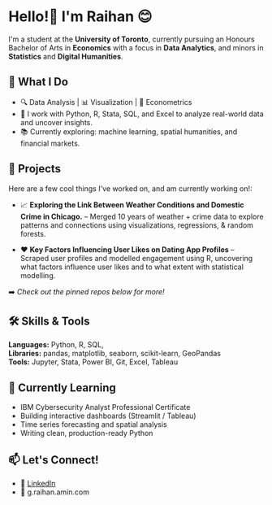 # Hello!👋 I'm **Raihan** 😊 
I'm a student at the **University of Toronto**, currently pursuing an Honours Bachelor of Arts in **Economics** with a focus in **Data Analytics**, and minors in **Statistics** and **Digital Humanities**.

## 💼 What I Do
- 🔍 Data Analysis | 📊 Visualization | 🧠 Econometrics
- 🧾 I work with Python, R, Stata, SQL, and Excel to analyze real-world data and uncover insights.
- 📚 Currently exploring: machine learning, spatial humanities, and financial markets.

## 🧪 Projects
Here are a few cool things I've worked on, and am currently working on!:
- 📈 **Exploring the Link Between Weather Conditions and Domestic Crime in Chicago.** – Merged 10 years of weather + crime data to explore patterns and connections using visualizations, regressions, & random forests.
  
- ❤️ **Key Factors Influencing User Likes on Dating App Profiles** – Scraped user profiles and modelled engagement using R, uncovering what factors influence user likes and to what extent with statistical modelling. 

➡️ *Check out the pinned repos below for more!*

## 🛠️ Skills & Tools
**Languages:** Python, R, SQL,   
**Libraries:** pandas, matplotlib, seaborn, scikit-learn, GeoPandas  
**Tools:** Jupyter, Stata, Power BI, Git, Excel, Tableau

## 🌱 Currently Learning
- IBM Cybersecurity Analyst Professional Certificate
- Building interactive dashboards (Streamlit / Tableau)
- Time series forecasting and spatial analysis
- Writing clean, production-ready Python


## 📫 Let's Connect!
- 🔗 [LinkedIn](https://www.linkedin.com/in/gaziraihanul-raihan-amin/)
- 📧 g.raihan.amin.com
<!--
**gaziraihanul/gaziraihanul** is a ✨ _special_ ✨ repository because its `README.md` (this file) appears on your GitHub profile.

Here are some ideas to get you started:

- 🔭 I’m currently working on ...
- 🌱 I’m currently learning ...
- 👯 I’m looking to collaborate on ...
- 🤔 I’m looking for help with ...
- 💬 Ask me about ...
- 📫 How to reach me: ...
- 😄 Pronouns: ...
- ⚡ Fun fact: ...
-->
